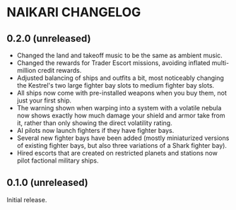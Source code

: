 # NAIKARI CHANGELOG

## 0.2.0 (unreleased)

* Changed the land and takeoff music to be the same as ambient music.
* Changed the rewards for Trader Escort missions, avoiding inflated
  multi-million credit rewards.
* Adjusted balancing of ships and outfits a bit, most noticeably
  changing the Kestrel's two large fighter bay slots to medium fighter
  bay slots.
* All ships now come with pre-installed weapons when you buy them, not
  just your first ship.
* The warning shown when warping into a system with a volatile nebula
  now shows exactly how much damage your shield and armor take from it,
  rather than only showing the direct volatility rating.
* AI pilots now launch fighters if they have fighter bays.
* Several new fighter bays have been added (mostly miniaturized versions
  of existing fighter bays, but also three variations of a Shark
  fighter bay).
* Hired escorts that are created on restricted planets and stations now
  pilot factional military ships.

## 0.1.0 (unreleased)

Initial release.
